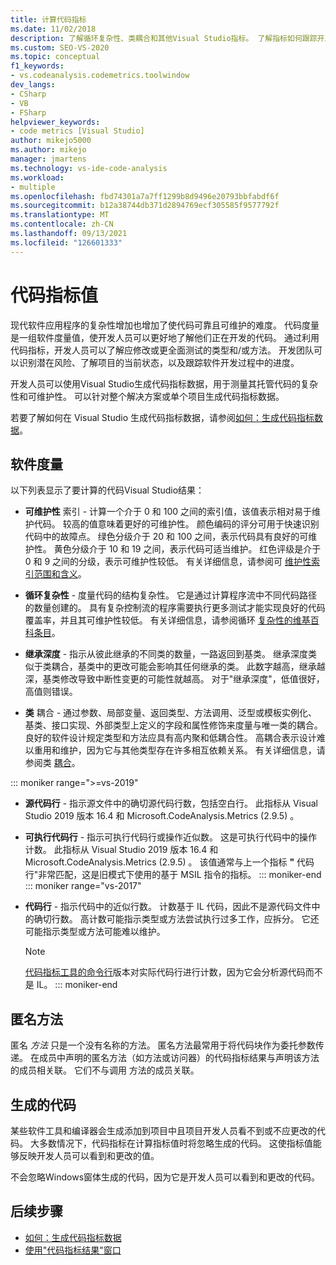 ```yaml
---
title: 计算代码指标
ms.date: 11/02/2018
description: 了解循环复杂性、类耦合和其他Visual Studio指标。 了解指标如何跟踪开发进度和识别风险。
ms.custom: SEO-VS-2020
ms.topic: conceptual
f1_keywords:
- vs.codeanalysis.codemetrics.toolwindow
dev_langs:
- CSharp
- VB
- FSharp
helpviewer_keywords:
- code metrics [Visual Studio]
author: mikejo5000
ms.author: mikejo
manager: jmartens
ms.technology: vs-ide-code-analysis
ms.workload:
- multiple
ms.openlocfilehash: fbd74301a7a7ff1299b8d9496e20793bbfabdf6f
ms.sourcegitcommit: b12a38744db371d2894769ecf305585f9577792f
ms.translationtype: MT
ms.contentlocale: zh-CN
ms.lasthandoff: 09/13/2021
ms.locfileid: "126601333"
---
```

# <a name="code-metrics-values"></a>代码指标值

现代软件应用程序的复杂性增加也增加了使代码可靠且可维护的难度。 代码度量是一组软件度量值，使开发人员可以更好地了解他们正在开发的代码。 通过利用代码指标，开发人员可以了解应修改或更全面测试的类型和/或方法。 开发团队可以识别潜在风险、了解项目的当前状态，以及跟踪软件开发过程中的进度。

开发人员可以使用Visual Studio生成代码指标数据，用于测量其托管代码的复杂性和可维护性。 可以针对整个解决方案或单个项目生成代码指标数据。

若要了解如何在 Visual Studio 生成代码指标数据，请参阅[如何：生成代码指标数据](../code-quality/how-to-generate-code-metrics-data.md)。

## <a name="software-measurements"></a>软件度量

以下列表显示了要计算的代码Visual Studio结果：

- **可维护性** 索引 - 计算一个介于 0 和 100 之间的索引值，该值表示相对易于维护代码。 较高的值意味着更好的可维护性。 颜色编码的评分可用于快速识别代码中的故障点。 绿色分级介于 20 和 100 之间，表示代码具有良好的可维护性。 黄色分级介于 10 和 19 之间，表示代码可适当维护。 红色评级是介于 0 和 9 之间的分级，表示可维护性较低。 有关详细信息，请参阅可 [维护性索引范围和含义](code-metrics-maintainability-index-range-and-meaning.md)。

- **循环复杂性** - 度量代码的结构复杂性。 它是通过计算程序流中不同代码路径的数量创建的。 具有复杂控制流的程序需要执行更多测试才能实现良好的代码覆盖率，并且其可维护性较低。 有关详细信息，请参阅循环 [复杂性的维基百科条目](https://wikipedia.org/wiki/Cyclomatic_complexity)。

- **继承深度** - 指示从彼此继承的不同类的数量，一路返回到基类。 继承深度类似于类耦合，基类中的更改可能会影响其任何继承的类。 此数字越高，继承越深，基类修改导致中断性变更的可能性就越高。 对于"继承深度"，低值很好，高值则错误。

- **类** 耦合 - 通过参数、局部变量、返回类型、方法调用、泛型或模板实例化、基类、接口实现、外部类型上定义的字段和属性修饰来度量与唯一类的耦合。 良好的软件设计规定类型和方法应具有高内聚和低耦合性。 高耦合表示设计难以重用和维护，因为它与其他类型存在许多相互依赖关系。 有关详细信息，请参阅类 [耦合](code-metrics-class-coupling.md)。

::: moniker range=">=vs-2019"

- **源代码行** - 指示源文件中的确切源代码行数，包括空白行。 此指标从 Visual Studio 2019 版本 16.4 和 Microsoft.CodeAnalysis.Metrics (2.9.5) 。

- **可执行代码行** - 指示可执行代码行或操作近似数。 这是可执行代码中的操作计数。 此指标从 Visual Studio 2019 版本 16.4 和 Microsoft.CodeAnalysis.Metrics (2.9.5) 。 该值通常与上一个指标 **"** 代码行"非常匹配，这是旧模式下使用的基于 MSIL 指令的指标。
::: moniker-end
::: moniker range="vs-2017"

- **代码行** - 指示代码中的近似行数。 计数基于 IL 代码，因此不是源代码文件中的确切行数。 高计数可能指示类型或方法尝试执行过多工作，应拆分。 它还可能指示类型或方法可能难以维护。

   > [!NOTE]
   > [代码指标工具的命令行](../code-quality/how-to-generate-code-metrics-data.md#command-line-code-metrics)版本对实际代码行进行计数，因为它会分析源代码而不是 IL。
::: moniker-end

## <a name="anonymous-methods"></a>匿名方法

匿名 *方法* 只是一个没有名称的方法。 匿名方法最常用于将代码块作为委托参数传递。 在成员中声明的匿名方法（如方法或访问器）的代码指标结果与声明该方法的成员相关联。 它们不与调用 方法的成员关联。

## <a name="generated-code"></a>生成的代码

某些软件工具和编译器会生成添加到项目中且项目开发人员看不到或不应更改的代码。 大多数情况下，代码指标在计算指标值时将忽略生成的代码。 这使指标值能够反映开发人员可以看到和更改的值。

不会忽略Windows窗体生成的代码，因为它是开发人员可以看到和更改的代码。

## <a name="next-steps"></a>后续步骤

- [如何：生成代码指标数据](../code-quality/how-to-generate-code-metrics-data.md)
- [使用"代码指标结果"窗口](../code-quality/working-with-code-metrics-data.md)